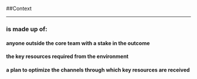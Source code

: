 <!-- .slide: data-background="resources/footer.svg" data-background-size="contain" data-background-position="bottom"  -->

##Context
- - -
### **is made up of:**  <!-- .element: style="color:maroon" -->
#### **anyone outside the core team with a stake in the outcome**  <!-- .element: class="fragment"; style="color:#128bc1" -->
#### **the key resources required from the environment**  <!-- .element: class="fragment"; style="color:#128bc1" -->
#### **a plan to optimize the channels through which key resources are received**  <!-- .element: class="fragment"; style="color:#128bc1" -->

<aside class="notes">
</aside>

<br/>
<br/>
<br/>
<br/>
<br/>
<br/>
<br/>
<br/>
<br/>
<br/>
<br/>
<br/>
<br/>
<br/>
<br/>
<br/>
<br/>
<br/>
<br/>
<br/>
<br/>
<br/>
<br/>

